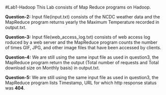 #Lab1-Hadoop
This Lab consists of Map Reduce programs on Hadoop.

**Question-2:** Input file(input.txt) consists of the NCDC weather data and the MapReduce program returns yearly the Maximum Temperature recorded in output.txt.

**Question-3:** Input file(web_access_log.txt) consists of web access log roduced by a web server and the MapReduce program counts the number of times GIF, JPG, and other image files that have been accessed by clients.

**Question-4:** We are still using the same input file as used in question3, the MapReduce program return the output (Total number of requests and Total download size on Monthly basis) in output.txt.

**Question-5:** We are still using the same input file as used in question3, the MapReduce program lists Timestamp, URL for which http response status was **404**.
